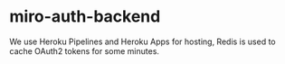 # miro-auth-backend

We use Heroku Pipelines and Heroku Apps for hosting, Redis is used to cache OAuth2 tokens for some minutes.

